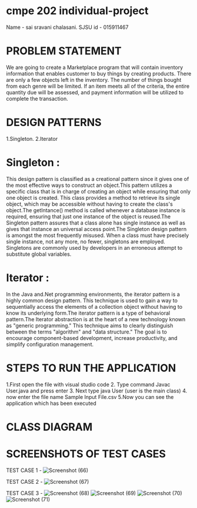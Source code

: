 # cmpe 202  individual-project
  Name - sai sravani chalasani.
  SJSU id - 015911467

# PROBLEM STATEMENT
We are going to create a Marketplace program that will contain inventory information that enables customer to buy things by creating products. There are only a few objects left in the inventory. The number of things bought from each genre will be limited. If an item meets all of the criteria, the entire quantity due will be assessed, and payment information will be utilized to complete the transaction.

# DESIGN PATTERNS

1.Singleton.
2.Iterator

# Singleton : 
This design pattern is classified as a creational pattern since it gives one of the most effective ways to construct an object.This pattern utilizes a specific class that is in charge of creating an object while ensuring that only one object is created. This class provides a method to retrieve its single object, which may be accessible without having to create the class's object.The getIntance() method is called whenever a database instance is required, ensuring that just one instance of the object is reused.The Singleton pattern assures that a class alone has single instance as well as gives that instance an universal access point.The Singleton design pattern is amongst the most frequently misused. When a class must have precisely single instance, not any more, no fewer, singletons are employed. Singletons are commonly used by developers in an erroneous attempt to substitute global variables. 

# Iterator :
In the Java and.Net programming environments, the iterator pattern is a highly common design pattern. This technique is used to gain a way to sequentially access the elements of a collection object without having to know its underlying form.The iterator pattern is a type of behavioral pattern.The Iterator abstraction is at the heart of a new technology known as "generic programming." This technique aims to clearly distinguish between the terms "algorithm" and "data structure." The goal is to encourage component-based development, increase productivity, and simplify configuration management.

# STEPS TO RUN THE APPLICATION
 1.First open the file with visual studio code 
 2. Type command Javac User.java and press enter
 3. Next type java User (user is the main class)
 4. now enter the file name Sample Input File.csv
 5.Now you can see the application which has been executed 
 
# CLASS DIAGRAM
# SCREENSHOTS OF TEST CASES
   
   TEST CASE 1 - ![Screenshot (66)](https://user-images.githubusercontent.com/91631318/144815663-f55afef5-0ddc-435e-9e94-77c1fc055672.png)
 
   TEST CASE 2 - ![Screenshot (67)](https://user-images.githubusercontent.com/91631318/144815673-fb47f932-8b54-4110-a14e-8c8ce7f895b5.png)

   TEST CASE 3 - ![Screenshot (68)](https://user-images.githubusercontent.com/91631318/144815684-aa59e26e-33cb-4f30-9e08-a9525392668a.png)
                 ![Screenshot (69)](https://user-images.githubusercontent.com/91631318/144815694-0a07b4b6-4d8d-4f51-8414-b6b183ef55ac.png)
                 ![Screenshot (70)](https://user-images.githubusercontent.com/91631318/144822275-ff2fd45e-c5b6-49f4-8a47-2375aedee0f2.png)
                 ![Screenshot (71)](https://user-images.githubusercontent.com/91631318/144822295-eaf193c2-4289-42bd-b23c-95965e8965ae.png)




